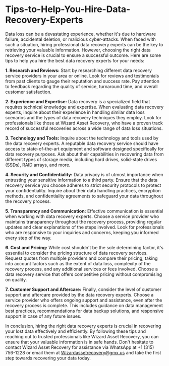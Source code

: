 # Tips-to-Help-You-Hire-Data-Recovery-Experts
Data loss can be a devastating experience, whether it's due to hardware failure, accidental deletion, or malicious cyber-attacks. When faced with such a situation, hiring professional data recovery experts can be the key to retrieving your valuable information. However, choosing the right data recovery service is crucial to ensure a successful outcome. Here are some tips to help you hire the best data recovery experts for your needs:

**1. Research and Reviews:** Start by researching different data recovery service providers in your area or online. Look for reviews and testimonials from past clients to gauge their reputation and success rate. Pay attention to feedback regarding the quality of service, turnaround time, and overall customer satisfaction.

**2. Experience and Expertise:** Data recovery is a specialized field that requires technical knowledge and expertise. When evaluating data recovery experts, inquire about their experience in handling similar data loss scenarios and the types of data recovery techniques they employ. Look for professionals like those at Wizard Asset Recovery, who have a proven track record of successful recoveries across a wide range of data loss situations.

**3. Technology and Tools:** Inquire about the technology and tools used by the data recovery experts. A reputable data recovery service should have access to state-of-the-art equipment and software designed specifically for data recovery purposes. Ask about their capabilities in recovering data from different types of storage media, including hard drives, solid-state drives (SSDs), RAID arrays, and more.

**4. Security and Confidentiality:** Data privacy is of utmost importance when entrusting your sensitive information to a third party. Ensure that the data recovery service you choose adheres to strict security protocols to protect your confidentiality. Inquire about their data handling practices, encryption methods, and confidentiality agreements to safeguard your data throughout the recovery process.

**5. Transparency and Communication:** Effective communication is essential when working with data recovery experts. Choose a service provider who maintains transparency throughout the recovery process, providing regular updates and clear explanations of the steps involved. Look for professionals who are responsive to your inquiries and concerns, keeping you informed every step of the way.

**6. Cost and Pricing:** While cost shouldn't be the sole determining factor, it's essential to consider the pricing structure of data recovery services. Request quotes from multiple providers and compare their pricing, taking into account factors such as the extent of data loss, complexity of the recovery process, and any additional services or fees involved. Choose a data recovery service that offers competitive pricing without compromising on quality.

**7. Customer Support and Aftercare:** Finally, consider the level of customer support and aftercare provided by the data recovery experts. Choose a service provider who offers ongoing support and assistance, even after the recovery process is complete. This includes guidance on data management best practices, recommendations for data backup solutions, and responsive support in case of any future issues.

In conclusion, hiring the right data recovery experts is crucial in recovering your lost data effectively and efficiently. By following these tips and reaching out to trusted professionals like Wizard Asset Recovery, you can ensure that your valuable information is in safe hands. Don't hesitate to contact Wizard Asset Recovery for assistance via WhatsApp at +1 (315) 756-1228 or email them at Wizardassetrecovery@gmx.us and take the first step towards recovering your data today.
